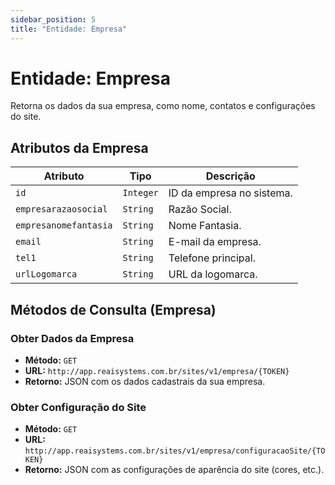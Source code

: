 ```yaml
---
sidebar_position: 5
title: "Entidade: Empresa"
---
```


# Entidade: Empresa

Retorna os dados da sua empresa, como nome, contatos e configurações do site.

## Atributos da Empresa

| Atributo             | Tipo     | Descrição                                 |
| -------------------- | -------- | ----------------------------------------- |
| `id`                 | `Integer`| ID da empresa no sistema.                 |
| `empresarazaosocial` | `String` | Razão Social.                             |
| `empresanomefantasia`| `String` | Nome Fantasia.                            |
| `email`              | `String` | E-mail da empresa.                        |
| `tel1`               | `String` | Telefone principal.                       |
| `urlLogomarca`       | `String` | URL da logomarca.                         |

## Métodos de Consulta (Empresa)

### Obter Dados da Empresa

- **Método:** `GET`
- **URL:** `http://app.reaisystems.com.br/sites/v1/empresa/{TOKEN}`
- **Retorno:** JSON com os dados cadastrais da sua empresa.

### Obter Configuração do Site

- **Método:** `GET`
- **URL:** `http://app.reaisystems.com.br/sites/v1/empresa/configuracaoSite/{TOKEN}`
- **Retorno:** JSON com as configurações de aparência do site (cores, etc.).

